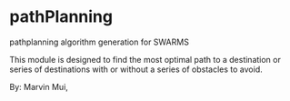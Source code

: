 # pathPlanning
pathplanning algorithm generation for SWARMS

This module is designed to find the most optimal path to a destination or series of destinations with or without a series of obstacles to avoid.

By: Marvin Mui, 